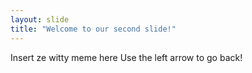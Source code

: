 ```yaml
---
layout: slide
title: "Welcome to our second slide!"
---
```

Insert ze witty meme here
Use the left arrow to go back!
